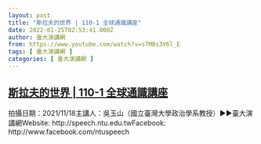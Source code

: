 ```yaml
---
layout: post
title: "斯拉夫的世界 | 110-1 全球通識講座"
date: 2022-01-25T02:53:41.000Z
author: 臺大演講網
from: https://www.youtube.com/watch?v=sTMBs3V6l_E
tags: [ 臺大演講網 ]
categories: [ 臺大演講網 ]
---
```

<!--1643079221000-->
[斯拉夫的世界 | 110-1 全球通識講座](https://www.youtube.com/watch?v=sTMBs3V6l_E)
------

<div>
拍攝日期：2021/11/18主講人：吳玉山（國立臺灣大學政治學系教授）►►臺大演講網Website: http://speech.ntu.edu.twFacebook: http://www.facebook.com/ntuspeech
</div>
